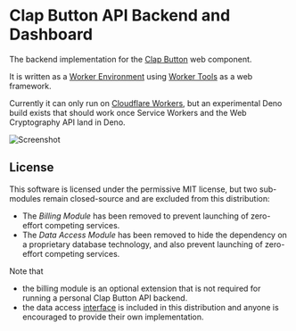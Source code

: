 # Clap Button API Backend and Dashboard

The backend implementation for the [Clap Button](https://getclaps.dev/) web component.

It is written as a [Worker Environment](https://workers.js.org/) using [Worker Tools](https://worker-tools.github.io/) as a web framework. 

Currently it can only run on [Cloudflare Workers](https://workers.cloudflare.com), 
but an experimental Deno build exists that should work once Service Workers and the Web Cryptography API land in Deno.

![Screenshot](https://getclaps.dev/assets/img/dashd.jpg)

## License
This software is licensed under the permissive MIT license, but
two sub-modules remain closed-source and are excluded from this distribution:

- The *Billing Module* has been removed to prevent launching of zero-effort competing services.
- The *Data Access Module* has been removed to hide the dependency on a proprietary database technology, and also prevent launching of zero-effort competing services.

Note that
- the billing module is an optional extension that is not required for running a personal Clap Button API backend. 
- the data access [interface](src/dao.ts) is included in this distribution and anyone is encouraged to provide their own implementation.

